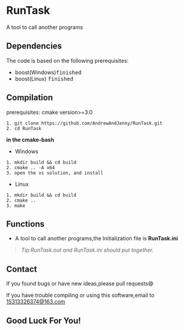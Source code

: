 # RunTask

A tool to call another programs

## Dependencies

The code is based on the following prerequisites:

- boost(Windows)<kbd>finished</kbd>
- boost(Linux) <kbd>finished</kbd>

## Compilation

prerequisites: cmake version>=3.0

```
1. git clone https://github.com/AndrewAndJenny/RunTask.git
2. cd RunTask
```

**in the cmake-bash**

- Windows

```
1. mkdir build && cd build
2. cmake .. -A x64
3. open the vs solution, and install
```

- Linux

```
1. mkdir build && cd build
2. cmake ..
3. make
```

## Functions

-  A tool to call another programs,the Initialization file is **RunTask.ini**
> *Tip:RunTask.out and RunTask.ini should put together.*

## Contact

If you found bugs or have new ideas,please pull requests😄  

If you have trouble compiling or using this software,email to [15313326374@163.com](mailto:15313326374@163.com)

## Good Luck For You!
